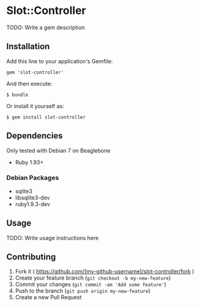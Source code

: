 # Slot::Controller

TODO: Write a gem description

## Installation

Add this line to your application's Gemfile:

    gem 'slot-controller'

And then execute:

    $ bundle

Or install it yourself as:

    $ gem install slot-controller

## Dependencies

Only tested with Debian 7 on Beaglebone

* Ruby 1.93+

### Debian Packages

* sqlite3
* libsqlite3-dev
* ruby1.9.3-dev


## Usage

TODO: Write usage instructions here

## Contributing

1. Fork it ( https://github.com/[my-github-username]/slot-controller/fork )
2. Create your feature branch (`git checkout -b my-new-feature`)
3. Commit your changes (`git commit -am 'Add some feature'`)
4. Push to the branch (`git push origin my-new-feature`)
5. Create a new Pull Request
